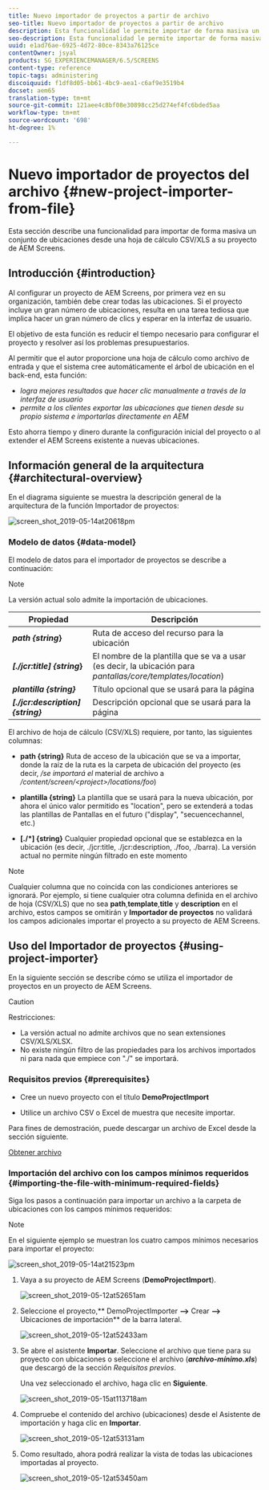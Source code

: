 ```yaml
---
title: Nuevo importador de proyectos a partir de archivo
seo-title: Nuevo importador de proyectos a partir de archivo
description: Esta funcionalidad le permite importar de forma masiva un conjunto de ubicaciones desde una hoja de cálculo CSV/XLS a su proyecto de AEM Screens.
seo-description: Esta funcionalidad le permite importar de forma masiva un conjunto de ubicaciones desde una hoja de cálculo CSV/XLS a su proyecto de AEM Screens.
uuid: e1ad76ae-6925-4d72-80ce-8343a76125ce
contentOwner: jsyal
products: SG_EXPERIENCEMANAGER/6.5/SCREENS
content-type: reference
topic-tags: administering
discoiquuid: f1df8d05-bb61-4bc9-aea1-c6af9e3519b4
docset: aem65
translation-type: tm+mt
source-git-commit: 121aee4c8bf08e30898cc25d274ef4fc6bded5aa
workflow-type: tm+mt
source-wordcount: '698'
ht-degree: 1%

---
```



# Nuevo importador de proyectos del archivo {#new-project-importer-from-file}

Esta sección describe una funcionalidad para importar de forma masiva un conjunto de ubicaciones desde una hoja de cálculo CSV/XLS a su proyecto de AEM Screens.

## Introducción {#introduction}

Al configurar un proyecto de AEM Screens, por primera vez en su organización, también debe crear todas las ubicaciones. Si el proyecto incluye un gran número de ubicaciones, resulta en una tarea tediosa que implica hacer un gran número de clics y esperar en la interfaz de usuario.

El objetivo de esta función es reducir el tiempo necesario para configurar el proyecto y resolver así los problemas presupuestarios.

Al permitir que el autor proporcione una hoja de cálculo como archivo de entrada y que el sistema cree automáticamente el árbol de ubicación en el back-end, esta función:

* *logra mejores resultados que hacer clic manualmente a través de la interfaz de usuario*
* *permite a los clientes exportar las ubicaciones que tienen desde su propio sistema e importarlas directamente en AEM*

Esto ahorra tiempo y dinero durante la configuración inicial del proyecto o al extender el AEM Screens existente a nuevas ubicaciones.

## Información general de la arquitectura {#architectural-overview}

En el diagrama siguiente se muestra la descripción general de la arquitectura de la función Importador de proyectos:

![screen_shot_2019-05-14at20618pm](assets/screen_shot_2019-05-14at20618pm.png)

### Modelo de datos {#data-model}

El modelo de datos para el importador de proyectos se describe a continuación:

>[!NOTE]
>
>La versión actual solo admite la importación de ubicaciones.

| **Propiedad** | **Descripción** |
|---|---|
| ***path {string*}** | Ruta de acceso del recurso para la ubicación |
| ***[./jcr:title] {string*}** | El nombre de la plantilla que se va a usar (es decir, la ubicación para *pantallas/core/templates/location*) |
| ***plantilla {string}*** | Título opcional que se usará para la página |
| ***[./jcr:description] {string}*** | Descripción opcional que se usará para la página |

El archivo de hoja de cálculo (CSV/XLS) requiere, por tanto, las siguientes columnas:

* **path {string}** Ruta de acceso de la ubicación que se va a importar, donde la raíz de la ruta es la carpeta de ubicación del proyecto (es decir,  */se importará el* material de archivo a  */content/screen/&lt;project>/locations/foo*)

* **plantilla {string}** La plantilla que se usará para la nueva ubicación, por ahora el único valor permitido es &quot;location&quot;, pero se extenderá a todas las plantillas de Pantallas en el futuro (&quot;display&quot;, &quot;secuencechannel, etc.)
* **[./*] {string}** Cualquier propiedad opcional que se establezca en la ubicación (es decir, ./jcr:title, ./jcr:description, ./foo, ./barra). La versión actual no permite ningún filtrado en este momento

>[!NOTE]
>
>Cualquier columna que no coincida con las condiciones anteriores se ignorará. Por ejemplo, si tiene cualquier otra columna definida en el archivo de hoja (CSV/XLS) que no sea **path**,**template**,**title** y **description** en el archivo, estos campos se omitirán y **Importador de proyectos** no validará los campos adicionales importar el proyecto a su proyecto de AEM Screens.

## Uso del Importador de proyectos {#using-project-importer}

En la siguiente sección se describe cómo se utiliza el importador de proyectos en un proyecto de AEM Screens.

>[!CAUTION]
>
>Restricciones:
>
>* La versión actual no admite archivos que no sean extensiones CSV/XLS/XLSX.
>* No existe ningún filtro de las propiedades para los archivos importados ni para nada que empiece con &quot;./&quot; se importará.

>



### Requisitos previos {#prerequisites}

* Cree un nuevo proyecto con el título **DemoProjectImport**

* Utilice un archivo CSV o Excel de muestra que necesite importar.

Para fines de demostración, puede descargar un archivo de Excel desde la sección siguiente.

[Obtener archivo](assets/minimal-file.xls)

### Importación del archivo con los campos mínimos requeridos {#importing-the-file-with-minimum-required-fields}

Siga los pasos a continuación para importar un archivo a la carpeta de ubicaciones con los campos mínimos requeridos:

>[!NOTE]
>
>En el siguiente ejemplo se muestran los cuatro campos mínimos necesarios para importar el proyecto:

![screen_shot_2019-05-14at21523pm](assets/screen_shot_2019-05-14at21523pm.png)

1. Vaya a su proyecto de AEM Screens (**DemoProjectImport**).

   ![screen_shot_2019-05-12at52651am](assets/screen_shot_2019-05-12at52651am.png)

1. Seleccione el proyecto,** DemoProjectImporter **—>** Crear **—>** Ubicaciones de importación** de la barra lateral.

   ![screen_shot_2019-05-12at52433am](assets/screen_shot_2019-05-12at52433am.png)

1. Se abre el asistente **Importar**. Seleccione el archivo que tiene para su proyecto con ubicaciones o seleccione el archivo (***archivo-mínimo.xls***) que descargó de la sección *Requisitos previos*.

   Una vez seleccionado el archivo, haga clic en **Siguiente**.

   ![screen_shot_2019-05-15at113718am](assets/screen_shot_2019-05-15at113718am.png)

1. Compruebe el contenido del archivo (ubicaciones) desde el Asistente de importación y haga clic en **Importar**.

   ![screen_shot_2019-05-12at53131am](assets/screen_shot_2019-05-12at53131am.png)

1. Como resultado, ahora podrá realizar la vista de todas las ubicaciones importadas al proyecto.

   ![screen_shot_2019-05-12at53450am](assets/screen_shot_2019-05-12at53450am.png)


